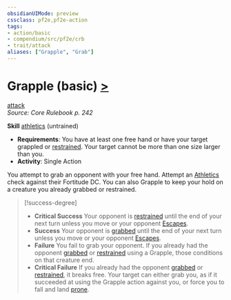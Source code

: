 ```yaml
---
obsidianUIMode: preview
cssclass: pf2e,pf2e-action
tags:
- action/basic
- compendium/src/pf2e/crb
- trait/attack
aliases: ["Grapple", "Grab"]
---
```

# Grapple (basic) [>](chapter-9-playing-the-game.md#Actions "Single Action")
[attack](attack.md "Attack Combat Trait")  
*Source: Core Rulebook p. 242*  

**Skill** [athletics](skills.md#Athletics) (untrained)
- **Requirements**: You have at least one free hand or have your target grappled or [restrained](conditions.md#Restrained). Your target cannot be more than one size larger than you.
- **Activity**: Single Action

You attempt to grab an opponent with your free hand. Attempt an [Athletics](skills.md#Athletics) check against their Fortitude DC. You can also Grapple to keep your hold on a creature you already grabbed or restrained.

> [!success-degree] 
> - **Critical Success** Your opponent is [restrained](conditions.md#Restrained) until the end of your next turn unless you move or your opponent [Escapes](escape.md).
> - **Success** Your opponent is [grabbed](conditions.md#Grabbed) until the end of your next turn unless you move or your opponent [Escapes](escape.md).
> - **Failure** You fail to grab your opponent. If you already had the opponent [grabbed](conditions.md#Grabbed) or [restrained](conditions.md#Restrained) using a Grapple, those conditions on that creature end.
> - **Critical Failure** If you already had the opponent [grabbed](conditions.md#Grabbed) or [restrained](conditions.md#Restrained), it breaks free. Your target can either grab you, as if it succeeded at using the Grapple action against you, or force you to fall and land [prone](conditions.md#Prone).